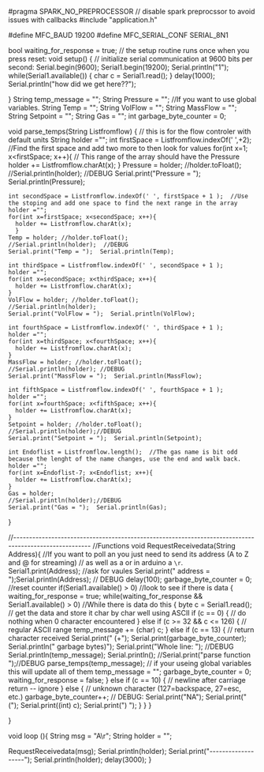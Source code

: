 #pragma SPARK_NO_PREPROCESSOR // disable spark preprocssor to avoid issues with callbacks
#include "application.h"


#define MFC_BAUD         19200
#define MFC_SERIAL_CONF  SERIAL_8N1



bool waiting_for_response = true;
// the setup routine runs once when you press reset:
void setup() {
  // initialize serial communication at 9600 bits per second:
  Serial.begin(9600);
  Serial1.begin(19200);
  Serial.println("1");
    while(Serial1.available()) {
    char c = Serial1.read();
  }
  delay(1000);
  Serial.println("how did we get here??");

}
String temp_message = "";
String Pressure = "";   //If you want to use global variables.
String Temp = "";
String VolFlow = "";
String MassFlow = "";
String Setpoint = "";
String Gas = "";
int garbage_byte_counter = 0;





void parse_temps(String Listfromflow) {  // this is for the  flow controler with default units
    String holder ="";
    int firstSpace = Listfromflow.indexOf(' ',+2);   //Find the first space and add two more to then look for values
    for(int x=1; x<firstSpace; x++){   // This range of the array should have the Pressure
      holder += Listfromflow.charAt(x);
      }
    Pressure = holder; //holder.toFloat();
    //Serial.println(holder);  //DEBUG
    Serial.print("Pressure = ");  Serial.println(Pressure);

    int secondSpace = Listfromflow.indexOf(' ', firstSpace + 1 );  //Use the stoping and add one space to find the next range in the array
    holder ="";
    for(int x=firstSpace; x<secondSpace; x++){
      holder += Listfromflow.charAt(x);
      }
    Temp = holder; //holder.toFloat();
    //Serial.println(holder);  //DEBUG
    Serial.print("Temp = ");  Serial.println(Temp);

    int thirdSpace = Listfromflow.indexOf(' ', secondSpace + 1 );
    holder ="";
    for(int x=secondSpace; x<thirdSpace; x++){
      holder += Listfromflow.charAt(x);
    }
    VolFlow = holder; //holder.toFloat();
    //Serial.println(holder);
    Serial.print("VolFlow = ");  Serial.println(VolFlow);

    int fourthSpace = Listfromflow.indexOf(' ', thirdSpace + 1 );
    holder ="";
    for(int x=thirdSpace; x<fourthSpace; x++){
      holder += Listfromflow.charAt(x);
    }
    MassFlow = holder; //holder.toFloat();
    //Serial.println(holder); //DEBUG
    Serial.print("MassFlow = ");  Serial.println(MassFlow);

    int fifthSpace = Listfromflow.indexOf(' ', fourthSpace + 1 );
    holder ="";
    for(int x=fourthSpace; x<fifthSpace; x++){
      holder += Listfromflow.charAt(x);
    }
    Setpoint = holder; //holder.toFloat();
    //Serial.println(holder);//DEBUG
    Serial.print("Setpoint = ");  Serial.println(Setpoint);

    int Endoflist = Listfromflow.length();  //The gas name is bit odd because the lenght of the name changes, use the end and walk back.
    holder ="";
    for(int x=Endoflist-7; x<Endoflist; x++){
      holder += Listfromflow.charAt(x);
    }
    Gas = holder;
    //Serial.println(holder);//DEBUG
    Serial.print("Gas = ");  Serial.println(Gas);

 }


//------------------------------------------------------------------------------------------------------
//Functions
void RequestReceivedata(String Address){
 //If you want to poll an  you just need to send its address (A to Z and @ for streaming)
 // as well as a <CR> or in arduino a `\r`.
   Serial1.print(Address); //ask for vaules
   Serial.print(" address = ");Serial.println(Address); // DEBUG
   delay(100);
   garbage_byte_counter = 0; //reset counter
  if(Serial1.available() > 0) //look to see if there is data
  {
    waiting_for_response = true;
    while(waiting_for_response && Serial1.available() > 0) //While there is data do this
    {
        byte c = Serial1.read();    // get the data and store it char by char well using ASCII
        if (c == 0) {
          // do nothing when 0 character encountered
        } else if (c >= 32 && c <= 126) {
          // regular ASCII range
          temp_message += (char) c;
        } else  if (c == 13) {
          // return character received
          Serial.print(" (+");
          Serial.print(garbage_byte_counter);
          Serial.println(" garbage bytes)");
          Serial.print("Whole line: ");  //DEBUG
          Serial.println(temp_message);
          Serial.println();
          //Serial.print("parse function ");//DEBUG
          parse_temps(temp_message);  // if your useing global variables this will update all of them
          temp_message = "";
          garbage_byte_counter = 0;
          waiting_for_response = false;
        } else if (c == 10) {
          // newline after carriage return -- ignore
        } else {
          // unknown character (127=backspace, 27=esc, etc.)
          garbage_byte_counter++;
          // DEBUG:
          Serial.print("NA");
          Serial.print("(");
          Serial.print((int) c);
          Serial.print(") ");
        }
     }
  }

}




void loop (){
String msg = "A\r";
String holder = "";

RequestReceivedata(msg);
Serial.println(holder);
Serial.print("-------------------");
Serial.println(holder);
delay(3000);
}

